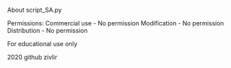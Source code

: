 About script_SA.py

Permissions:
Commercial use - No permission
Modification - No permission
Distribution - No permission

For educational use only

2020 github zivlir
